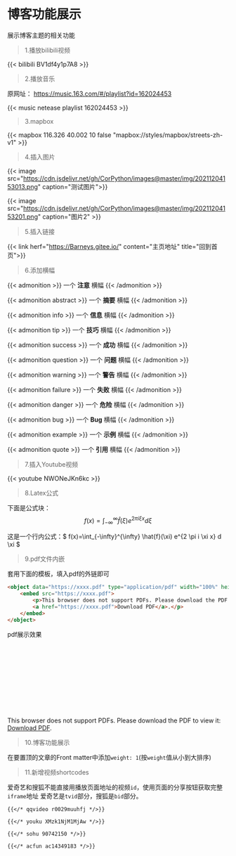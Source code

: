 # 博客功能展示

展示博客主题的相关功能
<!--more-->
> 1.播放bilibili视频

{{< bilibili BV1df4y1p7A8 >}}

> 2.播放音乐

原网址： https://music.163.com/#/playlist?id=162024453

{{< music netease playlist 162024453 >}}

> 3.mapbox


{{< mapbox 116.326 40.002 10 false "mapbox://styles/mapbox/streets-zh-v1" >}}

> 4.插入图片

{{< image src="https://cdn.jsdelivr.net/gh/CorPython/images@master/img/20211204153013.png" caption="测试图片">}}

{{< image src="https://cdn.jsdelivr.net/gh/CorPython/images@master/img/20211204153201.png" caption="图片2" >}}

> 5.插入链接

{{< link herf="https://Barneys.gitee.io/" content="主页地址" title="回到首页">}}

> 6.添加横幅

{{< admonition >}}
一个 **注意** 横幅
{{< /admonition >}}

{{< admonition abstract >}}
一个 **摘要** 横幅
{{< /admonition >}}

{{< admonition info >}}
一个 **信息** 横幅
{{< /admonition >}}

{{< admonition tip >}}
一个 **技巧** 横幅
{{< /admonition >}}

{{< admonition success >}}
一个 **成功** 横幅
{{< /admonition >}}

{{< admonition question >}}
一个 **问题** 横幅
{{< /admonition >}}

{{< admonition warning >}}
一个 **警告** 横幅
{{< /admonition >}}

{{< admonition failure >}}
一个 **失败** 横幅
{{< /admonition >}}

{{< admonition danger >}}
一个 **危险** 横幅
{{< /admonition >}}

{{< admonition bug >}}
一个 **Bug** 横幅
{{< /admonition >}}

{{< admonition example >}}
一个 **示例** 横幅
{{< /admonition >}}

{{< admonition quote >}}
一个 **引用** 横幅
{{< /admonition >}}

> 7.插入Youtube视频

{{< youtube NWONeJKn6kc >}}

> 8.Latex公式

下面是公式块：
$$
f(x)=\int_{-\infty}^{\infty} \hat{f}(\xi) e^{2 \pi i \xi x} d \xi
$$

这是一个行内公式：$ f(x)=\int_{-\infty}^{\infty} \hat{f}(\xi) e^{2 \pi i \xi x} d \xi $

> 9.pdf文件内嵌

套用下面的模板，填入pdf的外链即可

```html
<object data="https://xxxx.pdf" type="application/pdf" width="100%" height= "700px">
    <embed src="https://xxxx.pdf">
        <p>This browser does not support PDFs. Please download the PDF to view it:
        <a href="https://xxxx.pdf">Download PDF</a>.</p>
    </embed>
</object>
```
pdf展示效果

<object data="https://jokerzhangimg.oss-cn-beijing.aliyuncs.com/pdf/CV__1_.pdf" type="application/pdf" width="100%" height= "700px">
    <embed src="https://jokerzhangimg.oss-cn-beijing.aliyuncs.com/pdf/CV__1_.pdf">
        <p>This browser does not support PDFs. Please download the PDF to view it: <a href="https://jokerzhangimg.oss-cn-beijing.aliyuncs.com/pdf/CV__1_.pdf">Download PDF</a>.</p>
    </embed>
</object>

> 10.博客功能展示

在要置顶的文章的Front matter中添加`weight: 1`(按`weight`值从小到大排序)

> 11.新增视频shortcodes

爱奇艺和搜狐不能直接用播放页面地址的视频`id`，使用页面的分享按钮获取完整`iframe`地址
爱奇艺是`tvid`部分，搜狐是`bid`部分。
```
{{</* qqvideo r0029muuhfj */>}}

{{</* youku XMzk1NjM1MjAw */>}}

{{</* sohu 90742150 */>}}

{{</* acfun ac14349183 */>}}
```


